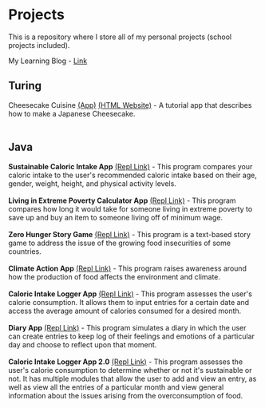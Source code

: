 # Projects
This is a repository where I store all of my personal projects (school projects included).

My Learning Blog - [Link](https://sites.google.com/student.tdsb.on.ca/richardsblog/home)

## Turing
Cheesecake Cuisine [(App)](https://github.com/sushimon/Projects/blob/main/Turing%20Summative/Turing%20App/Cheesecake%20Cuisine.t) [(HTML Website)](https://github.com/sushimon/Projects/blob/main/Turing%20Summative/Turing%20Website/Cheesecake%20Cuisine.html) - A tutorial app that describes how to make a Japanese Cheesecake.<br /> <br /> 

## Java
**Sustainable Caloric Intake App** [(Repl Link)](https://repl.it/@sushimon/Richard-Shi-Sustainable-Caloric-Intake-App) - This program compares your caloric intake to the user's recommended caloric intake based on their age, gender, weight, height, and physical activity levels. <br /> <br /> 
**Living in Extreme Poverty Calculator App** [(Repl Link)](https://repl.it/@sushimon/Richard-Shi-Living-in-Extreme-Poverty) - This program compares how long it would take for someone living in extreme poverty to save up and buy an item to someone living off of minimum wage. <br /> <br /> 
**Zero Hunger Story Game** [(Repl Link)](https://repl.it/@sushimon/Richard-Shi-Zero-Hunger-Story-Game) - This program is a text-based story game to address the issue of the growing food insecurities of some countries. <br /> <br /> 
**Climate Action App** [(Repl Link)](https://repl.it/@sushimon/Climate-Action-App) - This program raises awareness around how the production of food affects the environment and climate. <br /> <br /> 
**Caloric Intake Logger App** [(Repl Link)](https://repl.it/@sushimon/Richard-Shi-Improved-App-with-File-IO) - This program assesses the user's calorie consumption. It allows them to input entries for a certain date and access the average amount of calories consumed for a desired month. <br /> <br /> 
**Diary App** [(Repl Link)](https://repl.it/@sushimon/Richard-Shi-Diary-OOP-App) - This program simulates a diary in which the user can create entries to keep log of their feelings and emotions of a particular day and choose to reflect upon that moment. <br /> <br /> 
**Caloric Intake Logger App 2.0** [(Repl Link)](https://repl.it/@sushimon/Richard-Shi-OOP-2-PC) - This program assesses the user's calorie consumption to determine whether or not it's sustainable or not. It has multiple modules that allow the user to add and view an entry, as well as view all the entries of a particular month and view general information about the issues arising from the overconsumption of food. <br /> <br /> 
